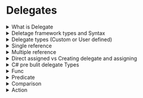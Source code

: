 # Delegates

<details>
<summary>
    What is Delegate
</summary>

```
    Delegate is a method reference ( It allows us to have methods as object ).So that we can flexibly pass it to any where

    in Simple term, It's like messenger(object) that we can send any where and this messenger know what the message (method) to show (invoke)
```
</details>

<details>
<summary>
    Deletage framework types and Syntax
</summary>

```

    1. Custom or user defined delegate
    2. C# built in delegates 
    <access modifier>  delegate <returntype> DelegateName(parameters)
```
```csharp
    public delegate void MessageDelegate(string message);
```
</details>

<details>
<summary>
    Delegate types (Custom or User defined)
</summary>

```
    1. Single reference
    2. Multiple reference

    Single reference refer to only one function or method at a time
    Multiple reference refer to many method reference
```
</details>

<details>
<summary>
    Single reference
</summary>

```CSharp
    //Declaration of Delegate
    public delegate void MessageDelegate(string message);
    public class CustomDelegate
    {
        public void CustomDelegateMethod(string message)
        {
            Console.WriteLine(message);
        }
    }
```

Program.cs

```csharp

    CustomDelegate customDelegate = new CustomDelegate();
    //Assiging in delegate
    MessageDelegate messageDelegate = customDelegate.CustomDelegateMethod;

    //Invocation of Delegate
    messageDelegate("Hello from single Delegate");

```
```
    In the above code a delegate is assigned directly  a single method and invoked
```
</details>

<details>
<summary>
    Multiple reference
</summary>

```CSharp
    public delegate void MessageDelegate(string message);
    public class CustomDelegate
    {
        public void CustomDelegateMethod(string message)
        {
            Console.WriteLine(message);
        }
    }

    public class GreetDelegate
    {
        public void GreetDelegateMethod(string message)
        {
            Console.WriteLine(message);
        }
    }
```

Program.cs

```csharp
CustomDelegate customDelegate = new CustomDelegate();
GreetDelegate greetDelegate = new GreetDelegate();

//Assiging in delegate
MessageDelegate messageDelegate = customDelegate.CustomDelegateMethod;

// below is the multicast delegate example
messageDelegate += Console.WriteLine;
messageDelegate("Hello from Multicast Delegate");
```

```
    In the above code we assigned two method reference to delegate
```
</details>

<details>
<summary>
    Direct assigned vs Creating delegate and assigning
</summary>

```
    Directly assigning is used so that every method that have same signature (same paramter and return type ) we can assign and invoke

    Creating new instance and assiging enable us to manage same signatures as different sets or group
    
```


```CSharp
    public delegate void MessageDelegate(string message);
    public class CustomDelegate
    {
        public void CustomDelegateMethod(string message)
        {
            Console.WriteLine(message);
        }
    }

    public class GreetDelegate
    {
        public void GreetDelegateMethod(string message)
        {
            Console.WriteLine(message);
        }
    }
```

Program.cs

```csharp
CustomDelegate customDelegate = new CustomDelegate();
GreetDelegate greetDelegate = new GreetDelegate();

// There is a Difference between Assigning directly  or through creating instance of delegate

// Assigning directly
MessageDelegate messageDelegate1 = customDelegate.CustomDelegateMethod;
messageDelegate1("Hello from Assigning directly");

// Creating instance of delegate
MessageDelegate messageDelegate2 = new MessageDelegate(customDelegate.CustomDelegateMethod);
messageDelegate2("Hello from Creating instance of delegate");

// The need for creating instance of delegate is have different delegate points to different methods of same signature

// See below example
MessageDelegate greet = new MessageDelegate(greetDelegate.GreetDelegateMethod);
MessageDelegate message = new MessageDelegate(customDelegate.CustomDelegateMethod);

greet("Hello from Greet Delegate");
message("Hello from Message Delegate");
```
</details>

<details>
<summary>
 C# pre bulit delegate Types
</summary>

```
1. Func
2. Predicate
3. Comparison
4. Action
```
</details>

<details>
<summary>
    Func
</summary>

```
    Func used to specify input paramtere types and return type as generic <inputs, returns>
```
```csharp
// Func
    Func<string, string> func = (string message) => { return message; };
    string funcResult = func("Hello from Func");
    Console.WriteLine($"Func Result : {funcResult}");

```
</details>

<details>
<summary>
    Predicate
</summary>

```
    Predicates take two paramter of type mentioned in generics and return boolean
```

```csharp
// Predicate
    //Take one parameter and return bool
    Predicate<int> predicate = (int number) => { return (number % 2 == 0); };
    bool predicateResult = predicate(10);
    Console.WriteLine($"Predicate output : {predicateResult}");
```
</details>


<details>
<summary>
    Comparison
</summary>

```
    Comparioson take two paramter of type mentioned in generics and return the type in generics
```

```csharp
//Comparison
//Take two parameters and return int
    Comparison<int> comparison = (int number1, int number2) => { return number1.CompareTo(number2); };
    int comparisonResult = comparison(10, 10);
    Console.WriteLine($"Comparison output : {comparisonResult}");
```
</details>



<details>
<summary>
    Action
</summary>

```
    Action take number and types of parameters mentioned in generic and return nothing (void ).
```

```csharp
// Action
   Action<string> action = Console.WriteLine;
   action("Hello from Action");
```
</details>
